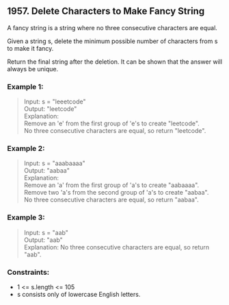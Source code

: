 ## 1957. Delete Characters to Make Fancy String

A fancy string is a string where no three consecutive characters are equal.

Given a string s, delete the minimum possible number of characters from s to make it fancy.

Return the final string after the deletion. It can be shown that the answer will always be unique.

### Example 1:

> Input: s = "leeetcode"<br/>
> Output: "leetcode"<br/>
> Explanation:<br/>
> Remove an 'e' from the first group of 'e's to create "leetcode".<br/>
> No three consecutive characters are equal, so return "leetcode".<br/>

### Example 2:

> Input: s = "aaabaaaa"<br/>
> Output: "aabaa"<br/>
> Explanation:<br/>
> Remove an 'a' from the first group of 'a's to create "aabaaaa".<br/>
> Remove two 'a's from the second group of 'a's to create "aabaa".<br/>
> No three consecutive characters are equal, so return "aabaa".<br/>

### Example 3:

> Input: s = "aab"<br/>
> Output: "aab"<br/>
> Explanation: No three consecutive characters are equal, so return "aab".
 
### Constraints:

- 1 <= s.length <= 105
- s consists only of lowercase English letters.